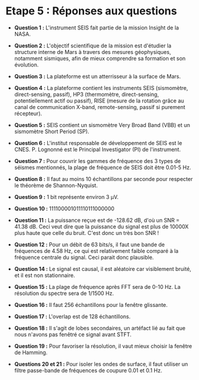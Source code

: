 # Etape 5 : Réponses aux questions

* **Question 1 :** L'instrument SEIS fait partie de la mission Insight de la NASA.

* **Question 2 :** L'objectif scientifique de la mission est d'étudier la structure interne de Mars à travers des mesures géophysiques, notamment sismiques, afin de mieux comprendre sa formation et son évolution.

* **Question 3 :** La plateforme est un atterrisseur à la surface de Mars.

* **Question 4 :** La plateforme contient les instruments SEIS (sismomètre, direct-sensing, passif), HP3 (thermomètre, direct-sensing, potentiellement actif ou passif), RISE (mesure de la rotation grâce au canal de communication X-band, remote-sensing, passif si purement récepteur).

* **Question 5 :** SEIS contient un sismomètre Very Broad Band (VBB) et un sismomètre Short Period (SP).

* **Question 6 :** L'institut responsable de développement de SEIS est le CNES. P. Lognonné est le Principal Investigator (PI) de l'instrument.

* **Question 7 :** Pour couvrir les gammes de fréquence des 3 types de séismes mentionnés, la plage de fréquence de SEIS doit être 0.01-5 Hz.

* **Question 8 :** Il faut au moins 10 échantillons par seconde pour respecter le théorème de Shannon-Nyquist.

* **Question 9 :** 1 bit représente environ 3 µV.

* **Question 10 :** 111100001011110111000000

* **Question 11 :** La puissance reçue est de -128.62 dB, d'où un SNR = 41.38 dB. Ceci veut dire que la puissance du signal est plus de 10000X plus haute que celle du bruit. C'est donc un très bon SNR !

* **Question 12 :** Pour un débit de 63 bits/s, il faut une bande de fréquences de 4.58 Hz, ce qui est relativement faible comparé à la fréquence centrale du signal. Ceci parait donc plausible.

* **Question 14 :** Le signal est causal, il est aléatoire car visiblement bruité, et il est non stationnaire.

* **Question 15 :** La plage de fréquence après FFT sera de 0-10 Hz. La résolution du spectre sera de 1/1500 Hz.

* **Question 16 :** Il faut 256 échantillons pour la fenêtre glissante.

* **Question 17 :** L'overlap est de 128 échantillons.

* **Question 18 :** Il s'agit de lobes secondaires, un artéfact lié au fait que nous n'avons pas fenêtré ce signal avant STFT.

* **Question 19 :** Pour favoriser la résolution, il vaut mieux choisir la fenêtre de Hamming.

* **Questions 20 et 21 :** Pour isoler les ondes de surface, il faut utiliser un filtre passe-bande de fréquences de coupure 0.01 et 0.1 Hz.